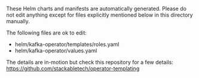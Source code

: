 These Helm charts and manifests are automatically generated.
Please do not edit anything except for files explicitly mentioned below in this
directory manually.

The following files are ok to edit:

- helm/kafka-operator/templates/roles.yaml
- helm/kafka-operator/values.yaml

The details are in-motion but check this repository for a few details:
<https://github.com/stackabletech/operator-templating>
